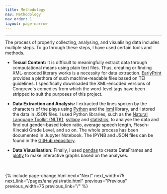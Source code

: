 ```yaml
---
title: Methodology
nav: Methodology
nav_order: 1
layout: page-narrow
---
```


<hr/>
The process of properly collecting, analysing, and visualising data includes multiple steps. To go through these steps, I have used certain tools and methods.

- **Texual Content:** It is difficult to meaningfully extract data through computational means using plain text files. Thus, creating or finding XML-encoded literary works is a necessity for data extraction. <a href="https://earlyprint.org/" target="_blank">EarlyPrint</a> provides a plethora of such machine-readable files based on TEI guidelines. I specifically downloaded the XML-encoded versions of Congreve's comedies from which the word-level tags have been stripped to suit the purposes of this project.

- **Data Extraction and Analysis:** I extracted the lines spoken by the characters of the plays using <a href="https://www.python.org/" target="_blank">Python</a> and the <a href="https://lxml.de/" target="_blank">lxml</a> library, and I stored the data in JSON files. I used Python libraries, such as the <a href="https://www.nltk.org/" target="_blank">Natural Language Toolkit (NLTK)</a>, <a href="https://github.com/mholtzscher/syllapy" target="_blank">syllapy</a> and <a href="https://docs.python.org/3/library/statistics.html" target="_blank">statistics</a>, to analyse the data and find out gender-based token ratio, average speech length, Flesch-Kincaid Grade Level, and so on. The whole process has been documented in Jupyter Notebook. The IPYNB and JSON files can be found in the <a href="https://github.com/aryamoitra/lexicongreve" target="_blank">GitHub repository</a>.

- **Data Visualisation:** Finally, I used <a href="https://pandas.pydata.org/" target="_blank">pandas</a> to create DataFrames and <a href="https://plotly.com/python/" target="_blank">plotly</a> to make interactive graphs based on the analyses.
<br/>
<br/>
{% include page-change.html next="Next" next_width=75 next_link="/pages/analysis/ratio.html" previous="Previous" previous_width=75 previous_link="/" %}
